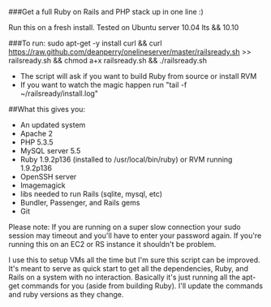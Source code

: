 ###Get a full Ruby on Rails and PHP stack up in one line :)

Run this on a fresh install. Tested on Ubuntu server 10.04 lts && 10.10

###To run:
    sudo apt-get -y install curl && curl https://raw.github.com/deanperry/onelineserver/master/railsready.sh >> railsready.sh && chmod a+x railsready.sh && ./railsready.sh
  * The script will ask if you want to build Ruby from source or install RVM
  * If you want to watch the magic happen run "tail -f ~/railsready/install.log"

##What this gives you:

  * An updated system
  * Apache 2
  * PHP 5.3.5
  * MySQL server 5.5
  * Ruby 1.9.2p136 (installed to /usr/local/bin/ruby) or RVM running 1.9.2p136
  * OpenSSH server
  * Imagemagick
  * libs needed to run Rails (sqlite, mysql, etc)
  * Bundler, Passenger, and Rails gems
  * Git

Please note: If you are running on a super slow connection your sudo session may timeout and you'll have to enter your password again. If you're running this on an EC2 or RS instance it shouldn't be problem.

I use this to setup VMs all the time but I'm sure this script can be improved. It's meant to serve as quick start to get all the dependencies, Ruby, and Rails on a system with no interaction. Basically it's just running all the apt-get commands for you (aside from building Ruby). I'll update the commands and ruby versions as they change.